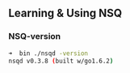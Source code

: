 ## Learning & Using NSQ 

### NSQ-version

```bash
➜  bin ./nsqd -version
nsqd v0.3.8 (built w/go1.6.2)
```


